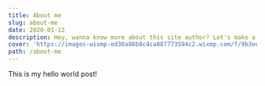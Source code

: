 ```yaml
---
title: About me
slug: about-me
date: 2020-01-12
description: Hey, wanna know more about this site author? Let's make a quick jorney then :)
cover: 'https://images-wixmp-ed30a86b8c4ca887773594c2.wixmp.com/f/9b3ee237-c9bd-4c6d-b86c-3d2bb18358eb/d8w440x-60b7cf6f-b38d-4619-b4c8-4b72aa65b354.png/v1/fill/w_1024,h_624,q_80,strp/landscape_10_by_yakovlev_vad_d8w440x-fullview.jpg?token=eyJ0eXAiOiJKV1QiLCJhbGciOiJIUzI1NiJ9.eyJzdWIiOiJ1cm46YXBwOjdlMGQxODg5ODIyNjQzNzNhNWYwZDQxNWVhMGQyNmUwIiwiaXNzIjoidXJuOmFwcDo3ZTBkMTg4OTgyMjY0MzczYTVmMGQ0MTVlYTBkMjZlMCIsIm9iaiI6W1t7ImhlaWdodCI6Ijw9NjI0IiwicGF0aCI6IlwvZlwvOWIzZWUyMzctYzliZC00YzZkLWI4NmMtM2QyYmIxODM1OGViXC9kOHc0NDB4LTYwYjdjZjZmLWIzOGQtNDYxOS1iNGM4LTRiNzJhYTY1YjM1NC5wbmciLCJ3aWR0aCI6Ijw9MTAyNCJ9XV0sImF1ZCI6WyJ1cm46c2VydmljZTppbWFnZS5vcGVyYXRpb25zIl19.jgREYmLuV85OaS4IpeXrhpswMz_Opx05D2OCnXFJkLI'
path: /about-me
---
```


This is my hello world post!